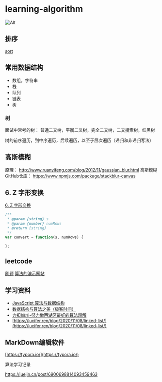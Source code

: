# learning-algorithm

![Alt](https://repobeats.axiom.co/api/embed/fd8670d00c87c4765ace219f1918df86873b80ed.svg "Repobeats analytics image")


## 排序

[sort](https://github.com/zeroone001/learning-algorithm/tree/main/%E6%8E%92%E5%BA%8F)

## 常用数据结构

* 数组，字符串
* 栈
* 队列
* 链表
* 树


### 树

面试中常考的树： 普通二叉树，平衡二叉树，完全二叉树，二叉搜索树，红黑树

树的前序遍历，到中序遍历，后续遍历，以至于层次遍历（递归和非递归写法）




## 高斯模糊

原理： http://www.ruanyifeng.com/blog/2012/11/gaussian_blur.html
高斯模糊GitHub仓库： https://www.npmjs.com/package/stackblur-canvas

## 6. Z 字形变换

[6. Z 字形变换](https://leetcode-cn.com/problems/zigzag-conversion)

```js
/**
 * @param {string} s
 * @param {number} numRows
 * @return {string}
 */
var convert = function(s, numRows) {

};

```
## leetcode

[刷题](https://github.com/azl397985856/leetcode)
[算法的演示网站](https://recursion.vercel.app/%E3%80%82)


## 学习资料

* [JavaScript 算法与数据结构](https://github.com/trekhleb/javascript-algorithms/blob/master/README.zh-CN.md)
* [数据结构与算法之美（极客时间）](https://time.geekbang.org/column/article/41802)
* [力扣加加-努力做西湖区最好的算法题解](https://leetcode-solution-leetcode-pp.gitbook.io/leetcode-solution/thinkings/tree#dan-shuang-di-gui)
* [https://lucifer.ren/blog/2020/11/08/linked-list/](https://lucifer.ren/blog/2020/11/08/linked-list/)

## MarkDown编辑软件

[https://typora.io/](https://typora.io/)

算法学习记录

https://juejin.cn/post/6900698814093459463
